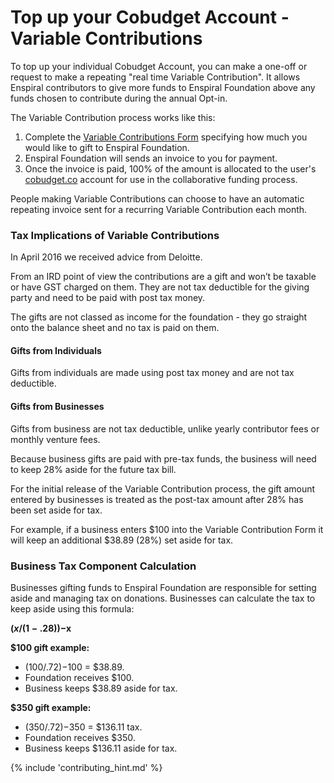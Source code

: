 
# Top up your Cobudget Account - Variable Contributions

To top up your individual Cobudget Account, you can make a one-off or request to make a repeating "real time Variable Contribution". It allows Enspiral contributors to give more funds to Enspiral Foundation above any funds chosen to contribute during the annual Opt-in. 

The Variable Contribution process works like this: 

1. Complete the [Variable Contributions Form](https://docs.google.com/a/enspiral.com/forms/d/e/1FAIpQLSdSilcJMsP5UCNUwr4e-sElSf0QYt6bLr0zr1g9Sc2-86WHOQ/viewform) specifying how much you would like to gift to Enspiral Foundation.
2. Enspiral Foundation will sends an invoice to you for payment.
3. Once the invoice is paid, 100% of the amount is allocated to the user's [cobudget.co](http://cobudget.co) account for use in the collaborative funding process. 

People making Variable Contributions can choose to have an automatic repeating invoice sent for a recurring Variable Contribution each month. 

### Tax Implications of Variable Contributions


In April 2016 we received advice from Deloitte. 

From an IRD point of view the contributions are a gift and won’t be taxable or have GST charged on them. They are not tax deductible for the giving party and need to be paid with post tax money.

The gifts are not classed as income for the foundation - they go straight onto the balance sheet and no tax is paid on them.

#### Gifts from Individuals

Gifts from individuals are made using post tax money and are not tax deductible. 

#### Gifts from Businesses

Gifts from business are not tax deductible, unlike yearly contributor fees or monthly venture fees.

Because business gifts are paid with pre-tax funds, the business will need to keep 28% aside for the future tax bill.

For the initial release of the Variable Contribution process, the gift amount entered by businesses is treated as the post-tax amount after 28% has been set aside for tax.  

For example, if a business enters $100 into the Variable Contribution Form it will keep an additional $38.89 (28%) set aside for tax.  

### Business Tax Component Calculation

Businesses gifting funds to Enspiral Foundation are responsible for setting aside and managing tax on donations. Businesses can calculate the tax to keep aside using this formula:  

**($x / (1-.28))-$x**

**$100 gift example:** 

* ($100/.72)-$100 = $38.89. 
* Foundation receives $100. 
* Business keeps $38.89 aside for tax. 

**$350 gift example:**

* ($350/.72)-$350 = $136.11 tax. 
* Foundation receives $350. 
* Business keeps $136.11 aside for tax.




{% include 'contributing_hint.md' %}




